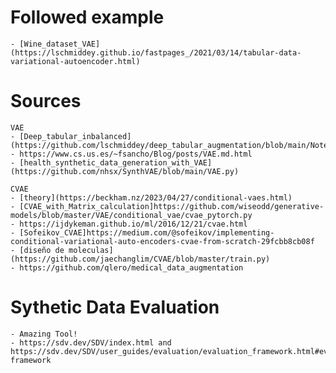 # Followed example

    - [Wine_dataset_VAE](https://lschmiddey.github.io/fastpages_/2021/03/14/tabular-data-variational-autoencoder.html) 

# Sources

    VAE   
    - [Deep_tabular_inbalanced](https://github.com/lschmiddey/deep_tabular_augmentation/blob/main/Notebooks/DeepLearning_DataAugmentation_RF.ipynb)
    - https://www.cs.us.es/~fsancho/Blog/posts/VAE.md.html
    - [health_synthetic_data_generation_with_VAE](https://github.com/nhsx/SynthVAE/blob/main/VAE.py)
    
    CVAE
    - [theory](https://beckham.nz/2023/04/27/conditional-vaes.html)
    - [CVAE_with_Matrix_calculation]https://github.com/wiseodd/generative-models/blob/master/VAE/conditional_vae/cvae_pytorch.py
    - https://ijdykeman.github.io/ml/2016/12/21/cvae.html
    - [Sofeikov_CVAE]https://medium.com/@sofeikov/implementing-conditional-variational-auto-encoders-cvae-from-scratch-29fcbb8cb08f    
    - [diseño de moleculas](https://github.com/jaechanglim/CVAE/blob/master/train.py)         
    - https://github.com/qlero/medical_data_augmentation

# Sythetic Data Evaluation

    - Amazing Tool!
    - https://sdv.dev/SDV/index.html and https://sdv.dev/SDV/user_guides/evaluation/evaluation_framework.html#evaluation-framework 


